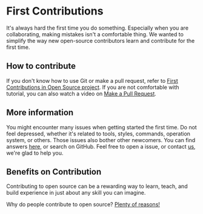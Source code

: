 # First Contributions
It's always hard the first time you do something. Especially when you are collaborating, making mistakes isn't a comfortable thing. We wanted to simplify the way new open-source contributors learn and contribute for the first time.

## How to contribute
If you don't know how to use Git or make a pull request, refer to [First Contributions in Open Source project](https://github.com/firstcontributions/first-contributions).
If you are not comfortable with tutorial, you can also watch a video on [Make a Pull Request](http://makeapullrequest.com/).

## More information
You might encounter many issues when getting started the first time. Do not feel depressed, whether it's related to tools, styles, commands, operation system, or others. Those issues also bother other newcomers. You can find answers [here](https://github.com/firstcontributions/first-contributions), or search on GitHub. Feel free to open a issue, or contact [us](https://github.com/streamnative/translation-guidelines/blob/master/Contributor.md), we're glad to help you.

 
## Benefits on Contribution
Contributing to open source can be a rewarding way to learn, teach, and build experience in just about any skill you can imagine.

Why do people contribute to open source? [Plenty of reasons!](https://opensource.guide/how-to-contribute/) 